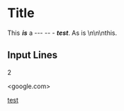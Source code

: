 # Title

This  ___is___ a --- -- - ***test***.
As is \n\n\nthis.

## Input Lines

2

<google.com>

[test](https://example.com/)